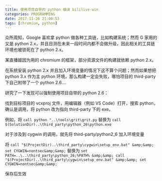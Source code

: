 ```yaml
---
title: 使用项目自带的 python 编译 bililive-win
categories: PROGRAMMING
date: 2017-11-26 21:00:53
tags: [chromium, python]
---
```

众所周知，Google 喜欢拿 python 做各种工具链，比如构建系统；然而 G 家用的又是 python 2.x，并且目测在未来一段时间内都不会做升级，因此相关的工具链环境也被锁死在了 python 2.x。

某直播姬因为用的 chromium 的框架，部分资源文件的构建就依赖 python 2.x。

在系统安装 python 2.x 并且加入环境变量的情况下这不算个问题；然而如果想把 python 3.x 作为主 python 环境，那么构建一定会失败，哪怕项目的 third-party 下自己附带了一个 python 2.6....

研究了一下发现可以强制使用项目自带的 python 2.6：

找到目标项目的 vcxproj 文件，用编辑器（例如 VS Code）打开，搜索 python，确认是调用，将 python 改为指向 third-party 下的 exe。

例如，将 `call python "..\tools\grit\grit.py` 替换为 `call $(SolutionDir)..\third_party\python_26\python.exe`

对于涉及到 cygwin 的调用，就先将 third-party/python2_6 加入环境变量

将 `call "$(ProjectDir)..\third_party\cygwin\setup_env.bat" &amp;&amp; set CYGWIN=nontsec&amp;&amp;` 替换为 `set PATH=..\..\third_party\python_26;%PATH% &amp;&amp; call "$(ProjectDir)..\third_party\cygwin\setup_env.bat" &amp;&amp; set CYGWIN=nontsec&amp;&amp;`

保存后生效
